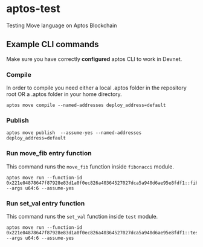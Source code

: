 # aptos-test
Testing Move language on Aptos Blockchain

## Example CLI commands 
Make sure you have correctly **configured** aptos CLI to work in Devnet.

### Compile
In order to compile you need either a local .aptos folder in the repository root OR a .aptos folder in your home directory.
```
aptos move compile --named-addresses deploy_address=default
```

### Publish
```
aptos move publish  --assume-yes --named-addresses deploy_address=default
```

### Run move_fib entry function
This command runs the ```move_fib``` function inside ```fibonacci``` module.
```
aptos move run --function-id 0x221e04878647f87928e83d1a0f0ec826a40364527027dca5a940d6ae95e8fdf1::fibonacci::move_fib --args u64:6 --assume-yes
```

### Run set_val entry function
This command runs the ```set_val``` function inside ```test``` module.
```
aptos move run --function-id 0x221e04878647f87928e83d1a0f0ec826a40364527027dca5a940d6ae95e8fdf1::test::set_val --args u64:6 --assume-yes
```